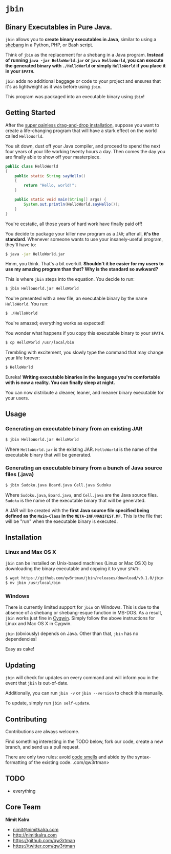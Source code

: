 `jbin`
======

## Binary Executables in Pure Java.

`jbin` allows you to **create binary executables in Java**, similar to using a [shebang](http://en.wikipedia.org/wiki/Shebang_%28Unix%29) in a Python, PHP, or Bash script.

Think of `jbin` as the replacement for a shebang in a Java program. **Instead of running `java -jar HelloWorld.jar` or `java HelloWorld`, you can execute the generated binary with `./HelloWorld` or simply `HelloWorld` if you place it in your `$PATH`.**

`jbin` adds no additional baggage or code to your project and ensures that it's as lightweight as it was before using `jbin`.

This program was packaged into an executable binary using `jbin`!

## Getting Started
After the [super painless drag-and-drop installation](#installation), suppose you want to create a life-changing program that will have a stark effect on the world called `HelloWorld`.

You sit down, dust off your Java compiler, and proceed to spend the next four years of your life working twenty hours a day. Then comes the day you are finally able to show off your masterpiece.

```java
public class HelloWorld
{
	public static String sayHello()
	{
		return "Hello, world!";
	}

	public static void main(String[] args) {
		System.out.println(HelloWorld.sayHello());
	}
}
```

You're ecstatic, all those years of hard work have finally paid off!

You decide to package your killer new program as a `JAR`; after all, **it's the standard**. Whenever someone wants to use your insanely-useful program, they'll have to:

```sh
$ java -jar HelloWorld.jar
```

Hmm, you think. That's a bit overkill. **Shouldn't it be easier for my users to use my amazing program than that? Why is the standard so awkward?**

This is where `jbin` steps into the equation. You decide to run:

```sh
$ jbin HelloWorld.jar HelloWorld
```

You're presented with a new file, an executable binary by the name `HelloWorld`. You run:

```sh
$ ./HelloWorld
```

You're amazed; everything works as expected!

You wonder what happens if you copy this executable binary to your `$PATH`.

```sh
$ cp HelloWorld /usr/local/bin
```

Trembling with excitement, you slowly type the command that may change your life forever:

```sh
$ HelloWorld
```

Eureka! **Writing executable binaries in the language you're comfortable with is now a reality. You can finally sleep at night.**

You can now distribute a cleaner, leaner, and meaner binary executable for your users.

## Usage
### Generating an executable binary from an existing JAR
```sh
$ jbin HelloWorld.jar HelloWorld
```
Where `HelloWorld.jar` is the existing JAR. `HelloWorld` is the name of the executable binary that will be generated.

### Generating an executable binary from a bunch of Java source files (.java)
```sh
$ jbin Sudoku.java Board.java Cell.java Sudoku
```
Where `Sudoku.java`, `Board.java`, and `Cell.java` are the Java source files. `Sudoku` is the name of the executable binary that will be generated.

A JAR will be created with the **first Java source file specified being defined as the `Main-Class` in the `META-INF/MANIFEST.MF`**. This is the file that will be "run" when the executable binary is executed.

## Installation
### Linux and Max OS X
`jbin` can be installed on Unix-based machines (Linux or Mac OS X) by downloading the binary executable and copying it to your `$PATH`.

```sh
$ wget https://github.com/qw3rtman/jbin/releases/download/v0.1.0/jbin
$ mv jbin /usr/local/bin
```

### Windows
There is currently limited support for `jbin` on Windows. This is due to the absence of a shebang or shebang-esque function in MS-DOS. As a result, `jbin` works just fine in [Cygwin](https://www.cygwin.com/). Simply follow the above instructions for Linux and Mac OS X in Cygwin.

`jbin` (obviously) depends on Java. Other than that, `jbin` has no dependencies!

Easy as cake!

## Updating
`jbin` will check for updates on every command and will inform you in the event that `jbin` is out-of-date.

Additionally, you can run `jbin -v` or `jbin --version` to check this manually.

To update, simply run `jbin self-update`.

## Contributing
Contributions are always welcome.

Find something interesting in the TODO below, fork our code, create a new branch, and send us a pull request.

There are only two rules: avoid [code smells](http://blog.codinghorror.com/code-smells/) and abide by the syntax-formatting of the existing code.
.com/qw3rtman>

## TODO
* everything

## Core Team
**Nimit Kalra**
* <nimit@nimitkalra.com>
* <http://nimitkalra.com>
* <https://github.com/qw3rtman>
* <https://twitter.com/qw3rtman>
